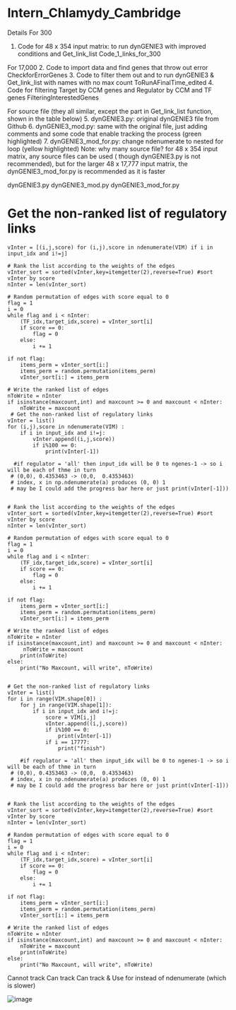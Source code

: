 # Intern_Chlamydy_Cambridge
Details
For 300
1.	Code for 48 x 354 input matrix: to run dynGENIE3 with improved conditions and Get_link_list Code_1_links_for_300

For 17,000
2.	Code to import data and find genes that throw out error CheckforErrorGenes
3.	Code to filter them out and to run dynGENIE3 & Get_link_list with names with no max count ToRunAFinalTime_edited
4.	Code for filtering Target by CCM genes and Regulator by CCM and TF genes FilteringInterestedGenes

For source file (they all similar, except the part in Get_link_list function, shown in the table below)
5.	dynGENIE3.py: original dynGENIE3 file from Github 
6.	dynGENIE3_mod.py: same with the original file, just adding comments and some code that enable tracking the process (green highlighted)
7.	dynGENIE3_mod_for.py: change ndenumerate to nested for loop (yellow highlighted)
Note: why many source file? for 48 x 354 input matrix, any source files can be used ( though dynGENIE3.py is not recommended), but for the larger 48 x 17,777 input matrix, the dynGENIE3_mod_for.py is recommended as it is faster

dynGENIE3.py	dynGENIE3_mod.py	dynGENIE3_mod_for.py
  # Get the non-ranked list of regulatory links
    vInter = [(i,j,score) for (i,j),score in ndenumerate(VIM) if i in input_idx and i!=j]
        
    # Rank the list according to the weights of the edges
    vInter_sort = sorted(vInter,key=itemgetter(2),reverse=True) #sort vInter by score
    nInter = len(vInter_sort)
    
    # Random permutation of edges with score equal to 0
    flag = 1
    i = 0
    while flag and i < nInter:
        (TF_idx,target_idx,score) = vInter_sort[i]
        if score == 0:
            flag = 0
        else:
            i += 1
            
    if not flag:
        items_perm = vInter_sort[i:]
        items_perm = random.permutation(items_perm)
        vInter_sort[i:] = items_perm
        
    # Write the ranked list of edges
    nToWrite = nInter
    if isinstance(maxcount,int) and maxcount >= 0 and maxcount < nInter:
        nToWrite = maxcount
	 # Get the non-ranked list of regulatory links
    vInter = list()
    for (i,j),score in ndenumerate(VIM) :
        if i in input_idx and i!=j:
            vInter.append((i,j,score))
            if i%100 == 0:
                print(vInter[-1])
   
      #if regulator = 'all' then input_idx will be 0 to ngenes-1 -> so i will be each of thme in turn
     # (0,0), 0.4353463 -> (0,0,  0.4353463)
     # index, x in np.ndenumerate(a) produces (0, 0) 1 
     # may be I could add the progress bar here or just print(vInter[-1]))
    
   
    # Rank the list according to the weights of the edges
    vInter_sort = sorted(vInter,key=itemgetter(2),reverse=True) #sort vInter by score
    nInter = len(vInter_sort)
    
    # Random permutation of edges with score equal to 0
    flag = 1
    i = 0
    while flag and i < nInter:
        (TF_idx,target_idx,score) = vInter_sort[i]
        if score == 0:
            flag = 0
        else:
            i += 1
            
    if not flag:
        items_perm = vInter_sort[i:]
        items_perm = random.permutation(items_perm)
        vInter_sort[i:] = items_perm
        
    # Write the ranked list of edges
    nToWrite = nInter
    if isinstance(maxcount,int) and maxcount >= 0 and maxcount < nInter:
         nToWrite = maxcount
        print(nToWrite)
    else:
        print("No Maxcount, will write", nToWrite)

    
	# Get the non-ranked list of regulatory links
    vInter = list()
    for i in range(VIM.shape[0]) :
        for j in range(VIM.shape[1]):
            if i in input_idx and i!=j:
                score = VIM[i,j]
                vInter.append((i,j,score))
                if i%100 == 0:
                    print(vInter[-1])
                if i == 17777:
                    print("finish")
                
        #if regulator = 'all' then input_idx will be 0 to ngenes-1 -> so i will be each of thme in turn
     # (0,0), 0.4353463 -> (0,0,  0.4353463)
     # index, x in np.ndenumerate(a) produces (0, 0) 1 
     # may be I could add the progress bar here or just print(vInter[-1]))
    
   
    # Rank the list according to the weights of the edges
    vInter_sort = sorted(vInter,key=itemgetter(2),reverse=True) #sort vInter by score
    nInter = len(vInter_sort)
    
    # Random permutation of edges with score equal to 0
    flag = 1
    i = 0
    while flag and i < nInter:
        (TF_idx,target_idx,score) = vInter_sort[i]
        if score == 0:
            flag = 0
        else:
            i += 1
            
    if not flag:
        items_perm = vInter_sort[i:]
        items_perm = random.permutation(items_perm)
        vInter_sort[i:] = items_perm
        
    # Write the ranked list of edges
    nToWrite = nInter
    if isinstance(maxcount,int) and maxcount >= 0 and maxcount < nInter:
        nToWrite = maxcount
        print(nToWrite)
    else:
        print("No Maxcount, will write", nToWrite)

Cannot track	Can track	Can track &
Use for instead of ndenumerate (which is slower)

![image](https://user-images.githubusercontent.com/83533049/227963819-da61c1da-450e-4557-9951-0874a209a0e0.png)
